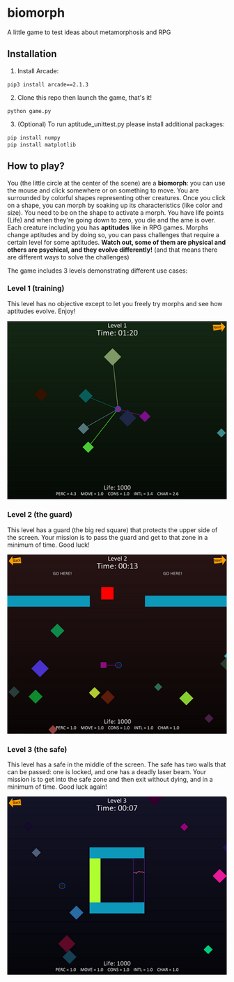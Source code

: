 # biomorph
A little game to test ideas about metamorphosis and RPG

## Installation

1. Install Arcade:
```
pip3 install arcade==2.1.3
```

2. Clone this repo then launch the game, that's it!
```
python game.py
```

3. (Optional) To run aptitude_unittest.py please install additional packages:
```
pip install numpy
pip install matplotlib
```

## How to play?
You (the little circle at the center of the scene) are a **biomorph**: you can use the mouse and click somewhere or on something to move.
You are surrounded by colorful shapes representing other creatures.
Once you click on a shape, you can morph by soaking up its characteristics (like color and size). 
You need to be on the shape to activate a morph.
You have life points (Life) and when they're going down to zero, you die and the ame is over. 
Each creature including you has **aptitudes** like in RPG games. 
Morphs change aptitudes and by doing so, you can pass challenges that require a certain level for some aptitudes.
**Watch out, some of them are physical and others are psychical, and they evolve differently!** (and that means there are different ways to solve the challenges)

The game includes 3 levels demonstrating different use cases:

### Level 1 (training)
This level has no objective except to let you freely try morphs and see how aptitudes evolve. Enjoy!

![](images/biomorph_level1.PNG)

### Level 2 (the guard)
This level has a guard (the big red square) that protects the upper side of the screen. Your mission is to pass the guard and get to that zone in a minimum of time. 
Good luck!

![](images/biomorph_level2.PNG)

### Level 3 (the safe)
This level has a safe in the middle of the screen.
The safe has two walls that can be passed: one is locked, and one has a deadly laser beam.
Your mission is to get into the safe zone and then exit without dying, and in a minimum of time. 
Good luck again!

![](images/biomorph_level3.PNG)
